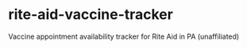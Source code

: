# rite-aid-vaccine-tracker
Vaccine appointment availability tracker for Rite Aid in PA (unaffiliated)
